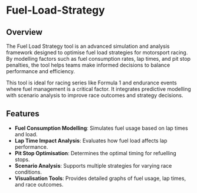 # Fuel-Load-Strategy
## Overview

The Fuel Load Strategy tool is an advanced simulation and analysis framework designed to optimise fuel load strategies for motorsport racing. By modelling factors such as fuel consumption rates, lap times, and pit stop penalties, the tool helps teams make informed decisions to balance performance and efficiency.

This tool is ideal for racing series like Formula 1 and endurance events where fuel management is a critical factor. It integrates predictive modelling with scenario analysis to improve race outcomes and strategy decisions.

## Features

- **Fuel Consumption Modelling**: Simulates fuel usage based on lap times and load.
- **Lap Time Impact Analysis**: Evaluates how fuel load affects lap performance.
- **Pit Stop Optimisation**: Determines the optimal timing for refuelling stops.
- **Scenario Analysis**: Supports multiple strategies for varying race conditions.
- **Visualisation Tools**: Provides detailed graphs of fuel usage, lap times, and race outcomes.